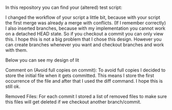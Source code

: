 In this repository you can find your (altered) test script:

I changed the workflow of your script a little bit, because with your script the first merge was already a merge with conflicts. (If I remember correctly)
I also inserted branches, because with my implementation you cannot work on a detached HEAD state.
So if you checkout a commit you can only view this. I hope this is not a big problem that I chose this design.
However you can create branches whenever you want and checkout branches and work with them.


Below you can see my design of lit

Comment on (Avoid full copies on commit):
To avoid full copies I decided to store the initial file when it gets committed.
This means I store the first occurrence of the file and after that I used the diff command.
I hope this is still ok.

Removed Files:
For each commit I stored a list of removed files to make sure this files will get deleted if we checkout another branch/commit.